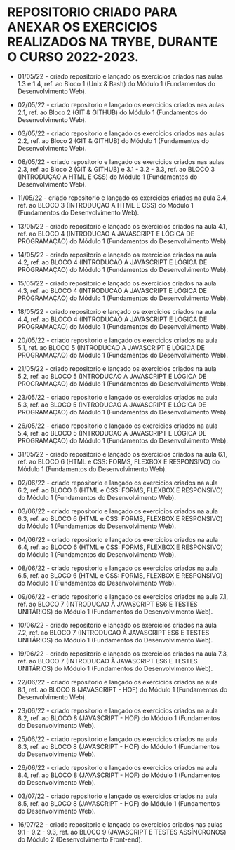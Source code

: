 # REPOSITORIO CRIADO PARA ANEXAR OS EXERCICIOS REALIZADOS NA TRYBE, DURANTE  O CURSO 2022-2023.

- 01/05/22 - criado repositorio e lançado os exercicios criados nas aulas 1.3 e 1.4, ref. ao Bloco 1 (Unix & Bash) do Módulo 1 (Fundamentos do Desenvolvimento Web).

- 02/05/22 - criado repositorio e lançado os exercicios criados nas aulas 2.1, ref. ao Bloco 2 (GIT & GITHUB) do Módulo 1 (Fundamentos do Desenvolvimento Web).

- 03/05/22 - criado repositorio e lançado os exercicios criados nas aulas 2.2, ref. ao Bloco 2 (GIT & GITHUB) do Módulo 1 (Fundamentos do Desenvolvimento Web).

- 08/05/22 - criado repositorio e lançado os exercicios criados nas aulas 2.3, ref. ao Bloco 2 (GIT & GITHUB) e 3.1 - 3.2 - 3.3, ref. ao BLOCO 3 (INTRODUÇAO A HTML E CSS) do Módulo 1 (Fundamentos do Desenvolvimento Web).

- 11/05/22 - criado repositorio e lançado os exercicios criados na aula 3.4, ref. ao BLOCO 3 (INTRODUÇAO A HTML E CSS) do Módulo 1 (Fundamentos do Desenvolvimento Web).

- 13/05/22 - criado repositorio e lançado os exercicios criados na aula 4.1, ref. ao BLOCO 4 (INTRODUCAO A JAVASCRIPT E LÓGICA DE PROGRAMAÇAO) do Módulo 1 (Fundamentos do Desenvolvimento Web).

- 14/05/22 - criado repositorio e lançado os exercicios criados na aula 4.2, ref. ao BLOCO 4 (INTRODUCAO A JAVASCRIPT E LÓGICA DE PROGRAMAÇAO) do Módulo 1 (Fundamentos do Desenvolvimento Web).

- 15/05/22 - criado repositorio e lançado os exercicios criados na aula 4.3, ref. ao BLOCO 4 (INTRODUCAO A JAVASCRIPT E LÓGICA DE PROGRAMAÇAO) do Módulo 1 (Fundamentos do Desenvolvimento Web).

- 18/05/22 - criado repositorio e lançado os exercicios criados na aula 4.4, ref. ao BLOCO 4 (INTRODUCAO A JAVASCRIPT E LÓGICA DE PROGRAMAÇAO) do Módulo 1 (Fundamentos do Desenvolvimento Web).

- 20/05/22 - criado repositorio e lançado os exercicios criados na aula 5.1, ref. ao BLOCO 5 (INTRODUCAO A JAVASCRIPT E LÓGICA DE PROGRAMAÇAO) do Módulo 1 (Fundamentos do Desenvolvimento Web).

- 21/05/22 - criado repositorio e lançado os exercicios criados na aula 5.2, ref. ao BLOCO 5 (INTRODUCAO A JAVASCRIPT E LÓGICA DE PROGRAMAÇAO) do Módulo 1 (Fundamentos do Desenvolvimento Web).

- 23/05/22 - criado repositorio e lançado os exercicios criados na aula 5.3, ref. ao BLOCO 5 (INTRODUCAO A JAVASCRIPT E LÓGICA DE PROGRAMAÇAO) do Módulo 1 (Fundamentos do Desenvolvimento Web).

- 26/05/22 - criado repositorio e lançado os exercicios criados na aula 5.4, ref. ao BLOCO 5 (INTRODUCAO A JAVASCRIPT E LÓGICA DE PROGRAMAÇAO) do Módulo 1 (Fundamentos do Desenvolvimento Web).

- 31/05/22 - criado repositorio e lançado os exercicios criados na aula 6.1, ref. ao BLOCO 6 (HTML e CSS: FORMS, FLEXBOX E RESPONSIVO) do Módulo 1 (Fundamentos do Desenvolvimento Web).

- 02/06/22 - criado repositorio e lançado os exercicios criados na aula 6.2, ref. ao BLOCO 6 (HTML e CSS: FORMS, FLEXBOX E RESPONSIVO) do Módulo 1 (Fundamentos do Desenvolvimento Web).

- 03/06/22 - criado repositorio e lançado os exercicios criados na aula 6.3, ref. ao BLOCO 6 (HTML e CSS: FORMS, FLEXBOX E RESPONSIVO) do Módulo 1 (Fundamentos do Desenvolvimento Web).

- 04/06/22 - criado repositorio e lançado os exercicios criados na aula 6.4, ref. ao BLOCO 6 (HTML e CSS: FORMS, FLEXBOX E RESPONSIVO) do Módulo 1 (Fundamentos do Desenvolvimento Web).

- 08/06/22 - criado repositorio e lançado os exercicios criados na aula 6.5, ref. ao BLOCO 6 (HTML e CSS: FORMS, FLEXBOX E RESPONSIVO) do Módulo 1 (Fundamentos do Desenvolvimento Web).

- 09/06/22 - criado repositorio e lançado os exercicios criados na aula 7.1, ref. ao BLOCO 7 (INTRODUCAO À JAVASCRIPT ES6 E TESTES UNITÁRIOS) do Módulo 1 (Fundamentos do Desenvolvimento Web).

- 10/06/22 - criado repositorio e lançado os exercicios criados na aula 7.2, ref. ao BLOCO 7 (INTRODUCAO À JAVASCRIPT ES6 E TESTES UNITÁRIOS) do Módulo 1 (Fundamentos do Desenvolvimento Web).

- 19/06/22 - criado repositorio e lançado os exercicios criados na aula 7.3, ref. ao BLOCO 7 (INTRODUCAO À JAVASCRIPT ES6 E TESTES UNITÁRIOS) do Módulo 1 (Fundamentos do Desenvolvimento Web).

- 22/06/22 - criado repositorio e lançado os exercicios criados na aula 8.1, ref. ao BLOCO 8 (JAVASCRIPT - HOF) do Módulo 1 (Fundamentos do Desenvolvimento Web).

- 23/06/22 - criado repositorio e lançado os exercicios criados na aula 8.2, ref. ao BLOCO 8 (JAVASCRIPT - HOF) do Módulo 1 (Fundamentos do Desenvolvimento Web).

- 25/06/22 - criado repositorio e lançado os exercicios criados na aula 8.3, ref. ao BLOCO 8 (JAVASCRIPT - HOF) do Módulo 1 (Fundamentos do Desenvolvimento Web).

- 26/06/22 - criado repositorio e lançado os exercicios criados na aula 8.4, ref. ao BLOCO 8 (JAVASCRIPT - HOF) do Módulo 1 (Fundamentos do Desenvolvimento Web).

- 03/07/22 - criado repositorio e lançado os exercicios criados na aula 8.5, ref. ao BLOCO 8 (JAVASCRIPT - HOF) do Módulo 1 (Fundamentos do Desenvolvimento Web).

- 16/07/22 - criado repositorio e lançado os exercicios criados nas aulas 9.1 - 9.2 - 9.3, ref. ao BLOCO 9 (JAVASCRIPT E TESTES ASSÍNCRONOS) do Módulo 2 (Desenvolvimento Front-end).

